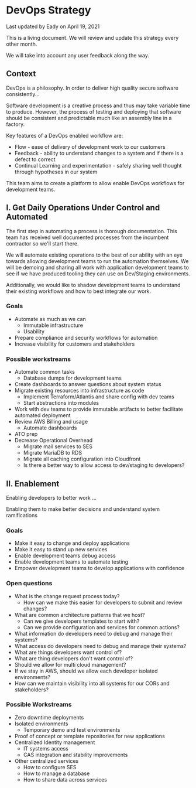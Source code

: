 # DevOps Strategy

Last updated by Eady on April 19, 2021

This is a living document. We will review and update this strategy every other month.

We will take into account any user feedback along the way.

## Context

DevOps is a philosophy.
In order to deliver high quality secure software consistently...

Software development is a creative process and thus may take variable time to produce.
However, the process of testing and deploying that software should be consistent and predictable much like an assembly line in a factory.

Key features of a DevOps enabled workflow are:

* Flow - ease of delivery of development work to our customers
* Feedback - ability to understand changes to a system and if there is a defect to correct
* Continual Learning and experimentation - safely sharing well thought through hypotheses in our system

This team aims to create a platform to allow enable DevOps workflows for development teams.

## I. Get Daily Operations Under Control and Automated

The first step in automating a process is thorough documentation.
This team has received well documented processes from the incumbent contractor so we'll start there.

We will automate existing operations to the best of our ability with an eye towards allowing development teams to run the automation themselves.
We will be demoing and sharing all work with application development teams to see if we have produced tooling they can use on Dev/Staging environments.

Additionally, we would like to shadow development teams to understand their existing workflows and how to best integrate our work.

### Goals

* Automate as much as we can
  * Immutable infrastructure
  * Usability
* Prepare compliance and security workflows for automation
* Increase visibility for customers and stakeholders

### Possible workstreams

* Automate common tasks
  * Database dumps for development teams
* Create dashboards to answer questions about system status
* Migrate existing resources into infrastructure as code
  * Implement Terraform/Atlantis and share config with dev teams
  * Start abstractions into modules
* Work with dev teams to provide immutable artifacts to better facilitate automated deployment
* Review AWS Billing and usage
  * Automate dashboards
* ATO prep
* Decrease Operational Overhead
  * Migrate mail services to SES
  * Migrate MariaDB to RDS
  * Migrate all caching configuration into Cloudfront
  * Is there a better way to allow access to dev/staging to developers?

## II. Enablement

Enabling developers to better work ...

Enabling them to make better decisions and understand system ramifications

### Goals

* Make it easy to change and deploy applications
* Make it easy to stand up new services
* Enable development teams debug access
* Enable development teams to automate testing
* Empower development teams to develop applications with confidence

### Open questions

* What is the change request process today?
  * How can we make this easier for developers to submit and review changes?
* What are common architecture patterns that we host?
  * Can we give developers templates to start with?
  * Can we provide configuration and services for common actions?
* What information do developers need to debug and manage their systems?
* What access do developers need to debug and manage their systems?
* What are things developers want control of?
* What are thing developers don't want control of?
* Should we allow for multi cloud management?
* If we stay in AWS, should we allow each developer isolated environments?
* How can we maintain visibility into all systems for our CORs and stakeholders?

### Possible Workstreams

* Zero downtime deployments
* Isolated environments
  * Temporary demo and test environments
* Proof of concept or template repositories for new applications
* Centralized Identity management
  * IT systems access
  * CAS integration and stability improvements
* Other centralized services
  * How to configure SES
  * How to manage a database
  * How to share data across services
